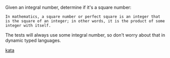 Given an integral number, determine if it's a square number:

    In mathematics, a square number or perfect square is an integer that is the square of an integer; in other words, it is the product of some integer with itself.

The tests will always use some integral number, so don't worry about that in dynamic typed languages.

[kata](https://www.codewars.com/kata/54c27a33fb7da0db0100040e/javascript)
